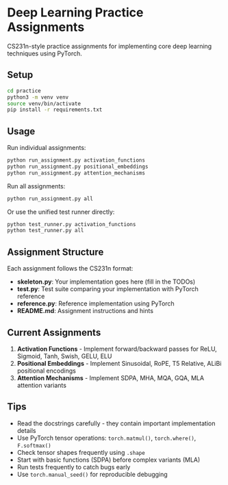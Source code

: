 # Deep Learning Practice Assignments

CS231n-style practice assignments for implementing core deep learning techniques using PyTorch.

## Setup

```bash
cd practice
python3 -m venv venv
source venv/bin/activate
pip install -r requirements.txt
```

## Usage

Run individual assignments:
```bash
python run_assignment.py activation_functions
python run_assignment.py positional_embeddings
python run_assignment.py attention_mechanisms
```

Run all assignments:
```bash
python run_assignment.py all
```

Or use the unified test runner directly:
```bash
python test_runner.py activation_functions
python test_runner.py all
```

## Assignment Structure

Each assignment follows the CS231n format:
- **skeleton.py**: Your implementation goes here (fill in the TODOs)
- **test.py**: Test suite comparing your implementation with PyTorch reference
- **reference.py**: Reference implementation using PyTorch
- **README.md**: Assignment instructions and hints

## Current Assignments

1. **Activation Functions** - Implement forward/backward passes for ReLU, Sigmoid, Tanh, Swish, GELU, ELU
2. **Positional Embeddings** - Implement Sinusoidal, RoPE, T5 Relative, ALiBi positional encodings
3. **Attention Mechanisms** - Implement SDPA, MHA, MQA, GQA, MLA attention variants

## Tips

- Read the docstrings carefully - they contain important implementation details
- Use PyTorch tensor operations: `torch.matmul()`, `torch.where()`, `F.softmax()`
- Check tensor shapes frequently using `.shape`
- Start with basic functions (SDPA) before complex variants (MLA)
- Run tests frequently to catch bugs early
- Use `torch.manual_seed()` for reproducible debugging